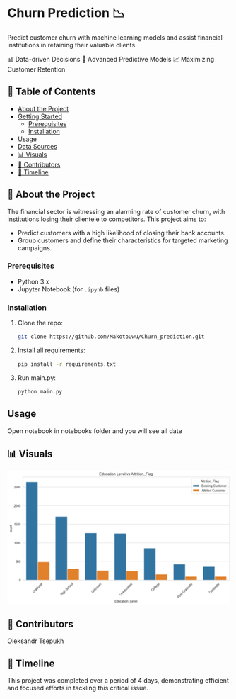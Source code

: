 
# Churn Prediction 📉

Predict customer churn with machine learning models and assist financial institutions in retaining their valuable clients.

📊 Data-driven Decisions
🤖 Advanced Predictive Models
📈 Maximizing Customer Retention

## 📌 Table of Contents

- [About the Project](#about-the-project)
- [Getting Started](#getting-started)
  - [Prerequisites](#prerequisites)
  - [Installation](#installation)
- [Usage](#usage)
- [Data Sources](#data-sources)
- [📊 Visuals](#visuals)
- [🤝 Contributors](#contributors)
- [📅 Timeline](#timeline)

## 📜 About the Project

The financial sector is witnessing an alarming rate of customer churn, with institutions losing their clientele to competitors. This project aims to:

- Predict customers with a high likelihood of closing their bank accounts.
- Group customers and define their characteristics for targeted marketing campaigns.

### Prerequisites

- Python 3.x
- Jupyter Notebook (for `.ipynb` files)

### Installation

1. Clone the repo:
   ```sh
   git clone https://github.com/MakotoUwu/Churn_prediction.git
   ```
2. Install all requirements:
   ```sh
   pip install -r requirements.txt
   ```
3. Run main.py:
   ```sh
   python main.py
   ```

## Usage

Open notebook in notebooks folder and you will see all date

## 📊 Visuals

![logo](visuals/visuals.png)

## 🤝 Contributors

Oleksandr Tsepukh

## 📅 Timeline

This project was completed over a period of 4 days, demonstrating efficient and focused efforts in tackling this critical issue.
